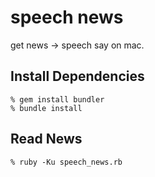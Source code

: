 speech news
===========
get news -> speech say on mac.


Install Dependencies
--------------------

    % gem install bundler
    % bundle install


Read News
---------

    % ruby -Ku speech_news.rb
